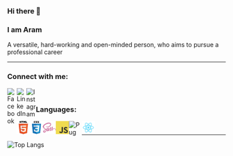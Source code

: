 ### Hi there 👋

### I am Aram

A versatile, hard-working and open-minded person, who aims to pursue a professional career

---

### Connect with me:

[<img align="left" alt="Facebook" width="22px" src="https://cdn.jsdelivr.net/npm/simple-icons@3.6.1/icons/facebook.svg" />][facebook]
[<img align="left" alt="LinkedIn" width="22px" src="https://cdn.jsdelivr.net/npm/simple-icons@v3/icons/linkedin.svg" />][linkedin]
[<img align="left" alt="Instagram" width="22px" src="https://cdn.jsdelivr.net/npm/simple-icons@v3/icons/instagram.svg" />][instagram]

<br />

### Languages:

<img  
  align="left"  
  alt="HTML5" 
  width="30px"  
  src="https://raw.githubusercontent.com/github/explore/80688e429a7d4ef2fca1e82350fe8e3517d3494d/topics/html/html.png"
/>

<img  
  align="left"  
  alt="CSS3"  
  width="30px"  
  src="https://raw.githubusercontent.com/github/explore/80688e429a7d4ef2fca1e82350fe8e3517d3494d/topics/css/css.png"
/>

<img 
  align="left" 
  alt="Sass" 
  width="30px" 
  src="https://raw.githubusercontent.com/github/explore/80688e429a7d4ef2fca1e82350fe8e3517d3494d/topics/sass/sass.png"
/>

<img  
  align="left"  
  alt="JavaScript"  
  width="30px"  
  src="https://raw.githubusercontent.com/github/explore/80688e429a7d4ef2fca1e82350fe8e3517d3494d/topics/javascript/javascript.png"
/>

<img
  align="left"  
  alt="Pug"  
  width="30px" 
  src="https://cdn.rawgit.com/pugjs/pug-logo/eec436cee8fd9d1726d7839cbe99d1f694692c0c/SVG/pug-final-logo-_-colour-128.svg"
/>

<img 
  align="left" 
  alt="React" 
  width="30px" 
  src="https://raw.githubusercontent.com/github/explore/80688e429a7d4ef2fca1e82350fe8e3517d3494d/topics/react/react.png"
/>

<br />

---

![Top Langs](https://github-readme-stats.vercel.app/api/top-langs/?username=arampetrosyann&layout=compact)

[facebook]: https://www.facebook.com/ARamP/
[linkedin]: https://www.linkedin.com/
[instagram]: https://www.instagram.com/petrosyan__aram/

